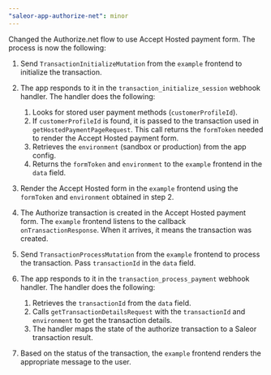 ```yaml
---
"saleor-app-authorize-net": minor
---
```


Changed the Authorize.net flow to use Accept Hosted payment form. The process is now the following:

1. Send `TransactionInitializeMutation` from the `example` frontend to initialize the transaction.
2. The app responds to it in the `transaction_initialize_session` webhook handler. The handler does the following:

   1. Looks for stored user payment methods (`customerProfileId`).
   2. If `customerProfileId` is found, it is passed to the transaction used in `getHostedPaymentPageRequest`. This call returns the `formToken` needed to render the Accept Hosted payment form.
   3. Retrieves the `environment` (sandbox or production) from the app config.
   4. Returns the `formToken` and `environment` to the `example` frontend in the `data` field.

3. Render the Accept Hosted form in the `example` frontend using the `formToken` and `environment` obtained in step 2.
4. The Authorize transaction is created in the Accept Hosted payment form. The `example` frontend listens to the callback `onTransactionResponse`. When it arrives, it means the transaction was created.
5. Send `TransactionProcessMutation` from the `example` frontend to process the transaction. Pass `transactionId` in the `data` field.
6. The app responds to it in the `transaction_process_payment` webhook handler. The handler does the following:

   1. Retrieves the `transactionId` from the `data` field.
   2. Calls `getTransactionDetailsRequest` with the `transactionId` and `environment` to get the transaction details.
   3. The handler maps the state of the authorize transaction to a Saleor transaction result.

7. Based on the status of the transaction, the `example` frontend renders the appropriate message to the user.
